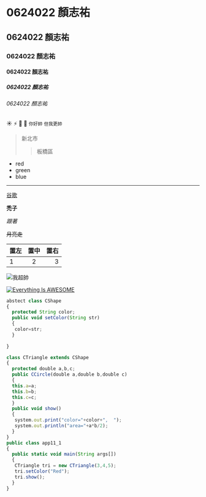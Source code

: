 # 0624022 顏志祐

## 0624022 顏志祐

### 0624022 顏志祐

#### 0624022 顏志祐

##### 0624022 顏志祐

###### 0624022 顏志祐

:sunny:
:zap:
:horse:
:cow2:
```你好帥```
```但我更帥```
>新北市
>>板橋區


* red
* green
* blue

***
[谷歌](https://www.google.com.tw/)

**禿子**

*跟著*

~~月亮走~~

|置左   |  置中   | 置右 |
|:------|:------:|-----:|
|1|2|3|


![我超帥](free.png "高科大")

[![Everything Is AWESOME](https://img.youtube.com/vi/StTqXEQ2l-Y/0.jpg)](https://www.youtube.com/watch?v=StTqXEQ2l-Y "Everything Is AWESOME")


```js
abstect class CShape
{
  protected String color;
  public void setColor(String str)
  {
   color=str;
  }
 
}

class CTriangle extends CShape
{
  protected double a,b,c;
  public CCircle(double a,double b,double c)
  {
  this.a=a;
  this.b=b;
  this.c=c;
  }
  public void show()
  {
   system.out.print("color="+color+",  ");
   system.out.println("area="+a*b/2);
  }
}
public class app11_1
{
  public static void main(String args[])
  {
   CTriangle tri = new CTriangle(3,4,5);
   tri.setColor("Red");
   tri.show();
  }
}
```







